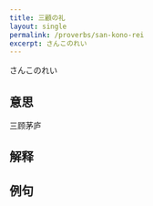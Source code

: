 ```yaml
---
title: 三顧の礼
layout: single
permalink: /proverbs/san-kono-rei
excerpt: さんこのれい
---
```


さんこのれい

## 意思

三顾茅庐

## 解释

## 例句

